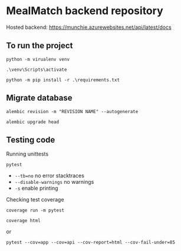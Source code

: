 # MealMatch backend repository

Hosted backend: https://munchie.azurewebsites.net/api/latest/docs
## To run the project

`python -m virualenv venv`

`.\venv\Scripts\activate`

`python -m pip install -r .\requirements.txt`

## Migrate database

`alembic revision -m "REVISION NAME" --autogenerate`

`alembic upgrade head`

## Testing code

Running unittests

`pytest`

- `--tb=no` no error stacktraces
- `--disable-warnings` no warnings
- `-s` enable printing

Checking test coverage

`coverage run -m pytest`

`coverage html`

or

`pytest --cov=app --cov=api --cov-report=html --cov-fail-under=85`
